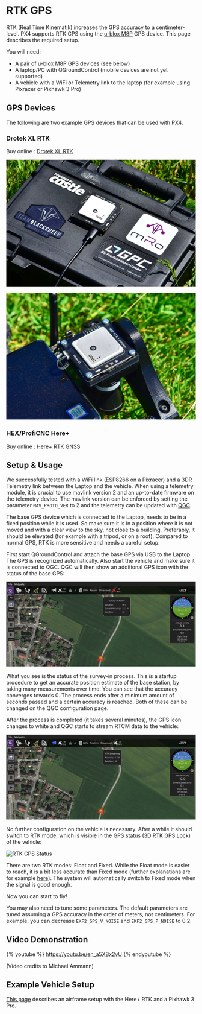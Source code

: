 # RTK GPS

RTK (Real Time Kinematik) increases the GPS accuracy to a
centimeter-level. PX4 supports RTK GPS using the 
[u-blox M8P](https://www.u-blox.com/en/product/neo-m8p) 
GPS device. This page describes the required setup.

You will need:

- A pair of u-blox M8P GPS devices (see below)
- A laptop/PC with QGroundControl (mobile devices are not yet supported)
- A vehicle with a WiFi or Telemetry link to the laptop (for example using
  Pixracer or Pixhawk 3 Pro)

## GPS Devices
The following are two example GPS devices that can be used with PX4.

### Drotek XL RTK

Buy online : [Drotek XL RTK](https://drotek.com/shop/en/home/792-xl-rtk-gps-neo-m8p-rover.html)

![](../../images/drotek_rtk_base.jpg)

![](../../images/drotek_rtk_rover.jpg)

### HEX/ProfiCNC Here+

Buy online : [Here+ RTK GNSS](http://www.hex.aero/shop/all/here-rtk-gnss-set/)


## Setup & Usage

We successfully tested with a WiFi link (ESP8266 on a Pixracer) and a 3DR
Telemetry link between the Laptop and the vehicle. When using a telemetry
module, it is crucial to use mavlink version 2 and an up-to-date firmware on the
telemetry device. The mavlink version can be enforced by setting the parameter
`MAV_PROTO_VER` to 2 and the telemetry can be updated with
[QGC](https://docs.qgroundcontrol.com/en/SetupView/Firmware.html).

The base GPS device which is connected to the Laptop, needs to be in a
fixed position while it is used. So
make sure it is in a position where it is not moved and with a clear
view to the sky, not close to a building. Preferably, it should be
elevated (for example with a tripod, or on a roof). Compared to normal
GPS, RTK is more sensitive and needs a careful setup.

First start QGroundControl and attach the base GPS via USB to the
Laptop. The GPS is recognized automatically. Also start the vehicle and make
sure it is connected to QGC. QGC will then show an additional GPS icon with the
status of the base GPS:

![survey-in screenshot](../../images/qgc_rtk_survey-in.png)

What you see is the status of the survey-in process. This is a startup
procedure to get an accurate position estimate of the base station, by taking
many measurements over time. You can see that the accuracy converges towards 0.
The process ends after a minimum amount of seconds passed and a certain accuracy
is reached. Both of these can be changed on the QGC configuration page.

After the process is completed (it takes several minutes), the GPS icon changes
to white and QGC starts to stream RTCM data to the vehicle:

![survey-in screenshot](../../images/qgc_rtk_streaming.png)

No further configuration on the vehicle is necessary.
After a while it should switch to RTK mode, which is visible in the GPS
status (3D RTK GPS Lock) of the vehicle:

![RTK GPS Status](../../images/qgc_rtk_gps_status.png)

There are two RTK modes: Float and Fixed. While the Float mode is easier
to reach, it is a bit less accurate than Fixed mode (further
explanations are for example
[here](http://www.ehow.com/info_12245568_difference-between-rtk-fix-rtk-float.html)).
The system will automatically switch to Fixed mode when the signal is
good enough.

Now you can start to fly!

You may also need to tune some parameters. The default parameters are
tuned assuming a GPS accuracy in the order of meters, not centimeters. For
example, you can decrease `EKF2_GPS_V_NOISE` and `EKF2_GPS_P_NOISE` to 0.2.

## Video Demonstration

{% youtube %}
https://youtu.be/en_a5XBx2vU
{% endyoutube %}

(Video credits to Michael Ammann)


## Example Vehicle Setup

[This page](https://dev.px4.io/en/airframes_multicopter/dji_flamewheel_450.html)
describes an airframe setup with the Here+ RTK and a Pixhawk 3 Pro.



